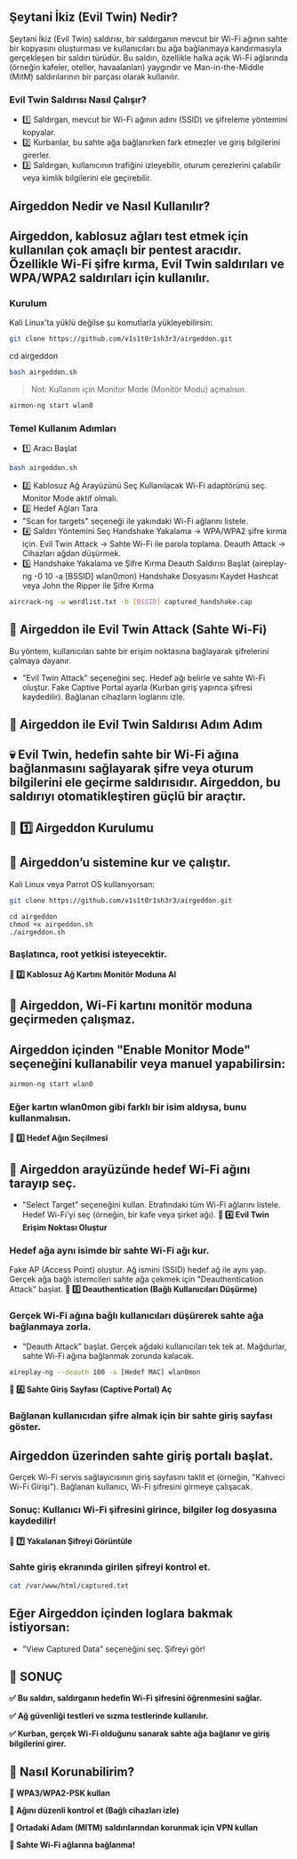 
## Şeytani İkiz (Evil Twin) Nedir?

Şeytani İkiz (Evil Twin) saldırısı, bir saldırganın mevcut bir Wi-Fi ağının sahte bir kopyasını oluşturması ve kullanıcıları bu ağa bağlanmaya kandırmasıyla gerçekleşen bir saldırı türüdür.
Bu saldırı, özellikle halka açık Wi-Fi ağlarında (örneğin kafeler, oteller, havaalanları) yaygındır ve Man-in-the-Middle (MitM) saldırılarının bir parçası olarak kullanılır.

### Evil Twin Saldırısı Nasıl Çalışır?

- 1️⃣ Saldırgan, mevcut bir Wi-Fi ağının adını (SSID) ve şifreleme yöntemini kopyalar.
- 2️⃣ Kurbanlar, bu sahte ağa bağlanırken fark etmezler ve giriş bilgilerini girerler.
- 3️⃣ Saldırgan, kullanıcının trafiğini izleyebilir, oturum çerezlerini çalabilir veya kimlik bilgilerini ele geçirebilir.

## Airgeddon Nedir ve Nasıl Kullanılır?


## Airgeddon, kablosuz ağları test etmek için kullanılan çok amaçlı bir pentest aracıdır. Özellikle Wi-Fi şifre kırma, Evil Twin saldırıları ve WPA/WPA2 saldırıları için kullanılır.


### Kurulum

Kali Linux’ta yüklü değilse şu komutlarla yükleyebilirsin:
```bash
git clone https://github.com/v1s1t0r1sh3r3/airgeddon.git
```

cd airgeddon
```bash
bash airgeddon.sh
```
> Not: Kullanım için Monitor Mode (Monitör Modu) açmalısın.
```bash
airmon-ng start wlan0
```

### Temel Kullanım Adımları

- 1️⃣ Aracı Başlat
```bash
bash airgeddon.sh
```
- 2️⃣ Kablosuz Ağ Arayüzünü Seç
Kullanılacak Wi-Fi adaptörünü seç.
Monitor Mode aktif olmalı.
- 3️⃣ Hedef Ağları Tara
- "Scan for targets" seçeneği ile yakındaki Wi-Fi ağlarını listele.
- 4️⃣ Saldırı Yöntemini Seç
Handshake Yakalama → WPA/WPA2 şifre kırma için.
Evil Twin Attack → Sahte Wi-Fi ile parola toplama.
Deauth Attack → Cihazları ağdan düşürmek.
- 5️⃣ Handshake Yakalama ve Şifre Kırma
Deauth Saldırısı Başlat (aireplay-ng -0 10 -a [BSSID] wlan0mon)
Handshake Dosyasını Kaydet
Hashcat veya John the Ripper ile Şifre Kırma
```bash
aircrack-ng -w wordlist.txt -b [BSSID] captured_handshake.cap
```

## 📌 Airgeddon ile Evil Twin Attack (Sahte Wi-Fi)

Bu yöntem, kullanıcıları sahte bir erişim noktasına bağlayarak şifrelerini çalmaya dayanır.
- "Evil Twin Attack" seçeneğini seç.
Hedef ağı belirle ve sahte Wi-Fi oluştur.
Fake Captive Portal ayarla (Kurban giriş yapınca şifresi kaydedilir).
Bağlanan cihazların loglarını izle.

## 📌 Airgeddon ile Evil Twin Saldırısı Adım Adım


## 💀 Evil Twin, hedefin sahte bir Wi-Fi ağına bağlanmasını sağlayarak şifre veya oturum bilgilerini ele geçirme saldırısıdır. Airgeddon, bu saldırıyı otomatikleştiren güçlü bir araçtır.


## 🔹 1️⃣ Airgeddon Kurulumu


## 📌 Airgeddon’u sistemine kur ve çalıştır.

Kali Linux veya Parrot OS kullanıyorsan:
```bash
git clone https://github.com/v1s1t0r1sh3r3/airgeddon.git
```
```
cd airgeddon
chmod +x airgeddon.sh
./airgeddon.sh
```
### Başlatınca, root yetkisi isteyecektir.

**🔹 2️⃣ Kablosuz Ağ Kartını Monitör Moduna Al**


## 📌 Airgeddon, Wi-Fi kartını monitör moduna geçirmeden çalışmaz.


## Airgeddon içinden "Enable Monitor Mode" seçeneğini kullanabilir veya manuel yapabilirsin:

```bash
airmon-ng start wlan0
```

### Eğer kartın wlan0mon gibi farklı bir isim aldıysa, bunu kullanmalısın.

**🔹 3️⃣ Hedef Ağın Seçilmesi**


## 📌 Airgeddon arayüzünde hedef Wi-Fi ağını tarayıp seç.

- "Select Target" seçeneğini kullan.
Etrafındaki tüm Wi-Fi ağlarını listele.
Hedef Wi-Fi’yi seç (örneğin, bir kafe veya şirket ağı).
**🔹 4️⃣ Evil Twin Erişim Noktası Oluştur**


### Hedef ağa aynı isimde bir sahte Wi-Fi ağı kur.

Fake AP (Access Point) oluştur.
Ağ ismini (SSID) hedef ağ ile aynı yap.
Gerçek ağa bağlı istemcileri sahte ağa çekmek için "Deauthentication Attack" başlat.
**🔹 5️⃣ Deauthentication (Bağlı Kullanıcıları Düşürme)**


### Gerçek Wi-Fi ağına bağlı kullanıcıları düşürerek sahte ağa bağlanmaya zorla.

- "Deauth Attack" başlat.
Gerçek ağdaki kullanıcıları tek tek at.
Mağdurlar, sahte Wi-Fi ağına bağlanmak zorunda kalacak.
```bash
aireplay-ng --deauth 100 -a [Hedef MAC] wlan0mon
```
**🔹 6️⃣ Sahte Giriş Sayfası (Captive Portal) Aç**


### Bağlanan kullanıcıdan şifre almak için bir sahte giriş sayfası göster.


## Airgeddon üzerinden sahte giriş portalı başlat.

Gerçek Wi-Fi servis sağlayıcısının giriş sayfasını taklit et (örneğin, "Kahveci Wi-Fi Girişi").
Bağlanan kullanıcı, Wi-Fi şifresini girmeye çalışacak.

### Sonuç: Kullanıcı Wi-Fi şifresini girince, bilgiler log dosyasına kaydedilir!

**🔹 7️⃣ Yakalanan Şifreyi Görüntüle**


### Sahte giriş ekranında girilen şifreyi kontrol et.

```bash
cat /var/www/html/captured.txt
```


## Eğer Airgeddon içinden loglara bakmak istiyorsan:

- "View Captured Data" seçeneğini seç.
Şifreyi gör!

## 📌 SONUÇ

**✅ Bu saldırı, saldırganın hedefin Wi-Fi şifresini öğrenmesini sağlar.**

**✅ Ağ güvenliği testleri ve sızma testlerinde kullanılır.**

**✅ Kurban, gerçek Wi-Fi olduğunu sanarak sahte ağa bağlanır ve giriş bilgilerini girer.**


## 📌 Nasıl Korunabilirim?

**🚀 WPA3/WPA2-PSK kullan**

**🚀 Ağını düzenli kontrol et (Bağlı cihazları izle)**

**🚀 Ortadaki Adam (MITM) saldırılarından korunmak için VPN kullan**

**🚀 Sahte Wi-Fi ağlarına bağlanma!**
